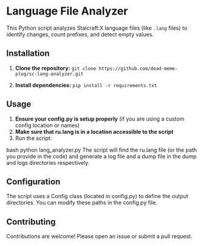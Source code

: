 # Language File Analyzer

This Python script analyzes Stalcraft:X language files (like `.lang` files) to identify changes, count prefixes, and detect empty values.

## Installation

1. **Clone the repository:**
   `git clone https://github.com/dead-meme-plug/sc-lang-analyzer.git`
   
2. **Install dependencies:**
   `pip install -r requirements.txt`

## Usage

1.  **Ensure your config.py is setup properly** (if you are using a custom config location or names)
2.  **Make sure that ru.lang is in a location accessible to the script**
3.  Run the script:
   
bash
   python lang_analyzer.py
   The script will find the ru.lang file (or the path you provide in the code) and generate a log file and a dump file in the dump and logs directories respectively.


## Configuration

The script uses a Config class (located in config.py) to define the output directories.  You can modify these paths in the config.py file.


## Contributing

Contributions are welcome! Please open an issue or submit a pull request.
